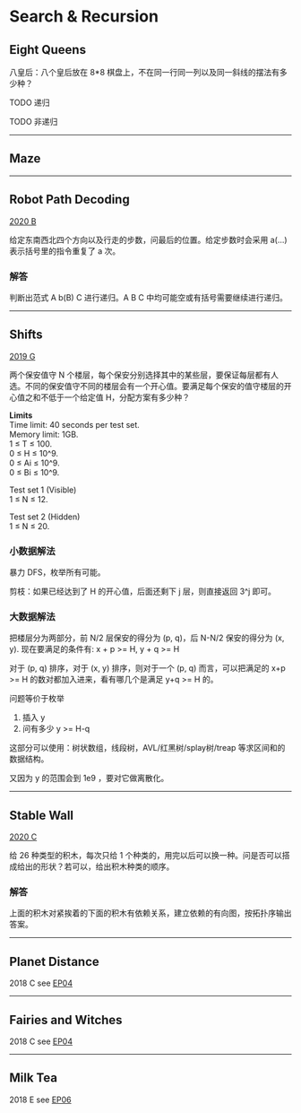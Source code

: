 # Search & Recursion 

## Eight Queens
八皇后：八个皇后放在 8*8 棋盘上，不在同一行同一列以及同一斜线的摆法有多少种？

TODO 递归

TODO 非递归

***

## Maze

***

## Robot Path Decoding
[2020 B](https://codingcompetitions.withgoogle.com/kickstart/round/000000000019ffc8/00000000002d83dc)

给定东南西北四个方向以及行走的步数，问最后的位置。给定步数时会采用 a(...) 表示括号里的指令重复了 a 次。

### 解答

判断出范式 A b(B) C 进行递归。A B C 中均可能空或有括号需要继续进行递归。

***

## Shifts
[2019 G](https://codingcompetitions.withgoogle.com/kickstart/round/0000000000050e02/000000000018fd5e)

两个保安值守 N 个楼层，每个保安分别选择其中的某些层，要保证每层都有人选。不同的保安值守不同的楼层会有一个开心值。要满足每个保安的值守楼层的开心值之和不低于一个给定值 H，分配方案有多少种？

**Limits**  
Time limit: 40 seconds per test set.  
Memory limit: 1GB.  
1 ≤ T ≤ 100.  
0 ≤ H ≤ 10^9.  
0 ≤ Ai ≤ 10^9.  
0 ≤ Bi ≤ 10^9.  

Test set 1 (Visible)  
1 ≤ N ≤ 12.  

Test set 2 (Hidden)  
1 ≤ N ≤ 20.  

### 小数据解法
暴力 DFS，枚举所有可能。  

剪枝：如果已经达到了 H 的开心值，后面还剩下 j 层，则直接返回 3^j 即可。

### 大数据解法
把楼层分为两部分，前 N/2 层保安的得分为 (p, q)，后 N-N/2 保安的得分为 (x, y). 现在要满足的条件有: x + p >= H, y + q >= H

对于 (p, q) 排序，对于 (x, y) 排序，则对于一个 (p, q) 而言，可以把满足的 x+p >= H 的数对都加入进来，看有哪几个是满足 y+q >= H 的。

问题等价于枚举 

1. 插入 y
2. 问有多少 y >= H-q

这部分可以使用：树状数组，线段树，AVL/红黑树/splay树/treap 等求区间和的数据结构。

又因为 y 的范围会到 1e9 ，要对它做离散化。

***

## Stable Wall
[2020 C](https://codingcompetitions.withgoogle.com/kickstart/round/000000000019ff43/00000000003379bb)

给 26 种类型的积木，每次只给 1 个种类的，用完以后可以换一种。问是否可以搭成给出的形状？若可以，给出积木种类的顺序。

### 解答
上面的积木对紧挨着的下面的积木有依赖关系，建立依赖的有向图，按拓扑序输出答案。

***

## Planet Distance

2018 C see [EP04](https://github.com/Baileyswu/NEXT/tree/master/EP04#planet-distance)

***
## Fairies and Witches

2018 C see [EP04](https://github.com/Baileyswu/NEXT/tree/master/EP04#fairies-and-witches)

***
## Milk Tea 

2018 E see [EP06](https://github.com/Baileyswu/NEXT/tree/master/EP06)